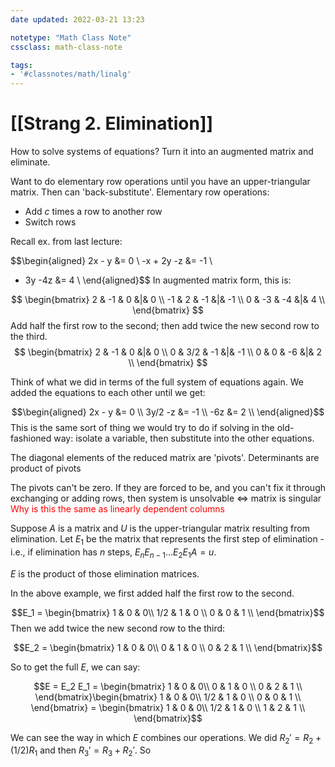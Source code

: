 ```yaml
---
date updated: 2022-03-21 13:23

notetype: "Math Class Note"
cssclass: math-class-note

tags: 
- '#classnotes/math/linalg'
---
```


# [[Strang 2. Elimination]]

How to solve systems of equations? Turn it into an augmented matrix and eliminate.  

Want to do elementary row operations until you have an upper-triangular matrix. Then can 'back-substitute'.
Elementary row operations:
- Add $c$ times a row to another row
- Switch rows

Recall ex. from last lecture: 

$$\begin{aligned}
2x - y   &= 0 \\
-x + 2y  -z &= -1 \\
 - 3y  -4z &= 4 \\
\end{aligned}$$
In augmented matrix form, this is:

$$
\begin{bmatrix}
2 & -1 & 0 &|& 0 \\
-1 & 2 & -1 &|& -1 \\
0 & -3 & -4 &|& 4 \\
\end{bmatrix}
$$
Add half the first row to the second; then add twice the new second row to the third. 
$$
\begin{bmatrix}
2 & -1 & 0 &|& 0 \\
0 & 3/2 & -1 &|& -1 \\
0 & 0 & -6 &|& 2 \\
\end{bmatrix}
$$

Think of what we did in terms of the full system of equations again. We added the equations to each other until we get: 

$$\begin{aligned}
2x - y   &= 0 \\
3y/2  -z &= -1 \\
   -6z &= 2 \\
\end{aligned}$$
This is the same sort of thing we would try to do if solving in the old-fashioned way: isolate a variable, then substitute into the other equations.

The diagonal elements of the reduced matrix are 'pivots'. Determinants are product of pivots

The pivots can't be zero. If they are forced to be, and you can't fix it through exchanging or adding rows, then system is unsolvable $\iff$ matrix is singular <font color=red>Why is this the same as linearly dependent columns</font>

Suppose $A$ is a matrix and $U$ is the upper-triangular matrix resulting from elimination. Let $E_1$ be the matrix that represents the first step of elimination - i.e., if elimination has $n$ steps, $E_n E_{n-1} \ldots E_2 E_1 A = u$. 

$E$ is the product of those elimination matrices. 


In the above example, we first added half the first row to the second.

$$E_1 = \begin{bmatrix}
1 & 0 & 0\\
1/2 & 1 & 0 \\
0 & 0 & 1 \\
\end{bmatrix}$$
Then we add twice the new second row to the third:

$$E_2 = \begin{bmatrix}
1 & 0 & 0\\
0 & 1 & 0 \\
0 & 2 & 1 \\
\end{bmatrix}$$

So to get the full $E$, we can say:

$$E = E_2 E_1 = \begin{bmatrix}
1 & 0 & 0\\
0 & 1 & 0 \\
0 & 2 & 1 \\
\end{bmatrix}\begin{bmatrix}
1 & 0 & 0\\
1/2 & 1 & 0 \\
0 & 0 & 1 \\
\end{bmatrix} = \begin{bmatrix}
1 & 0 & 0\\
1/2 & 1 & 0 \\
1 & 2 & 1 \\
\end{bmatrix}$$

We can see the way in which $E$ combines our operations. We did $R_2' = R_2 + (1/2) R_1$ and then $R_3' = R_3 + R_2'$. So  